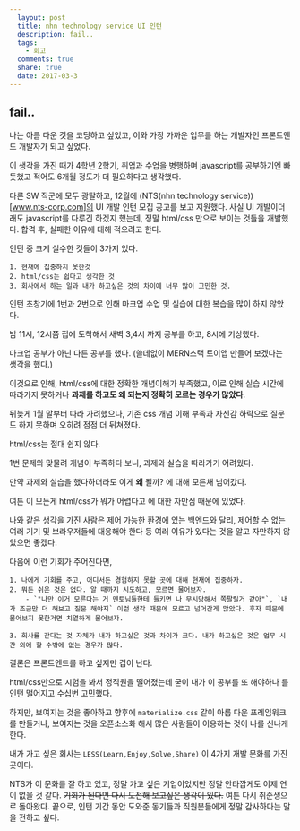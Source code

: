 ```yaml
---
  layout: post
  title: nhn technology service UI 인턴
  description: fail..
  tags:
    - 회고
  comments: true
  share: true
  date: 2017-03-3
---
```


## fail..

나는 아름 다운 것을 코딩하고 싶었고, 이와 가장 가까운 업무를 하는 개발자인 프론트엔드 개발자가 되고 싶었다.

이 생각을 가진 때가 4학년 2학기, 취업과 수업을 병행하며 javascript를 공부하기엔 빠듯했고 적어도 6개월 정도가 더 필요하다고 생각했다.

다른 SW 직군에 모두 광탈하고, 12월에 (NTS(nhn technology service))[www.nts-corp.com]의 UI 개발 인턴 모집 공고를 보고 지원했다. 사실 UI 개발이더래도 javascript를 다루긴 하겠지 했는데, 정말 html/css 만으로 보이는 것들을 개발했다. 합격 후, 실패한 이유에 대해 적으려고 한다.

인턴 중 크게 실수한 것들이 3가지 있다.

	1. 현재에 집중하지 못한것
	2. html/css는 쉽다고 생각한 것
	3. 회사에서 하는 일과 내가 하고싶은 것의 차이에 너무 많이 고민한 것.

인턴 초창기에 1번과 2번으로 인해 마크업 수업 및 실습에 대한 복습을 많이 하지 않았다.

밤 11시, 12시쯤 집에 도착해서 새벽 3,4시 까지 공부를 하고, 8시에 기상했다.

마크업 공부가 아닌 다른 공부를 했다. (쓸데없이 MERN스택 토이앱 만들어 보겠다는 생각을 했다.)

이것으로 인해, html/css에 대한 정확한 개념이해가 부족했고, 이로 인해 실습 시간에 따라가지 못하거나 **과제를 하고도 왜 되는지 정확히 모르는 경우가 많았다**.

뒤늦게 1월 말부터 따라 가려했으나, 기존 css 개념 이해 부족과 자신감 하락으로 질문도 하지 못하며 오히려 점점 더 뒤쳐졌다.

html/css는 절대 쉽지 않다.

1번 문제와 맞물려 개념이 부족하다 보니, 과제와 실습을 따라가기 어려웠다.

만약 과제와 실습을 했다하더라도 이게 **왜** 될까? 에 대해 모른채 넘어갔다.

여튼 이 모든게 html/css가 뭐가 어렵다고 에 대한 자만심 때문에 있었다.

나와 같은 생각을 가진 사람은 제어 가능한 환경에 있는 백엔드와 달리, 제어할 수 없는 여러 기기 및 브라우저들에 대응해야 한다 등 여러 이유가 있다는 것을 알고 자만하지 않았으면 좋겠다.


다음에 이런 기회가 주어진다면,

	1. 나에게 기회를 주고, 어디서든 경험하지 못할 곳에 대해 현재에 집중하자.
	2. 뭐든 쉬운 것은 없다. 알 때까지 시도하고, 모르면 물어보자.
		- `"나만 이거 모른다는 거 멘토님들한테 들키면 나 무시당해서 쪽팔릴거 같아"`, `내가 조금만 더 해보고 질문 해야지` 이런 생각 때문에 모르고 넘어간게 많았다. 후자 때문에 물어보지 못한거면 치열하게 물어보자.

	3. 회사를 간다는 것 자체가 내가 하고싶은 것과 차이가 크다. 내가 하고싶은 것은 업무 시간 외에 할 수밖에 없는 경우가 많다.


결론은 프론트엔드를 하고 싶지만 겁이 난다.

html/css만으로 시험을 봐서 정직원을 떨어졌는데 굳이 내가 이 공부를 또 해야하나 를 인턴 떨어지고 수십번 고민했다.

하지만, 보여지는 것을 좋아하고 향후에 `materialize.css` 같이 아름 다운 프레임워크를 만들거나, 보여지는 것을 오픈소스화 해서 많은 사람들이 이용하는 것이 나를 신나게 한다.

내가 가고 싶은 회사는 `LESS(Learn,Enjoy,Solve,Share)` 이 4가지 개발 문화를 가진 곳이다.

NTS가 이 문화를 잘 하고 있고, 정말 가고 싶은 기업이었지만 정말 안타깝게도 이제 연이 없을 것 같다. ~~기회가 된다면 다시 도전해 보고싶은 생각이 있다.~~ 여튼 다시 취준생으로 돌아왔다. 끝으로, 인턴 기간 동안 도와준 동기들과 직원분들에게 정말 감사하다는 말을 전하고 싶다.
